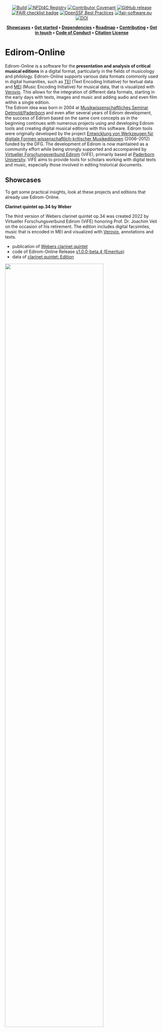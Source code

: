 <div align="center">

[![Build](https://github.com/Edirom/Edirom-Online/actions/workflows/pre-release.yml/badge.svg?branch=develop&event=push)](https://github.com/Edirom/Edirom-Online/actions/workflows/pre-release.yml) 
[![NFDI4C Registry](https://nfdi4culture.de/fileadmin/user_upload/registry/badges/nfdi4culturebadge.svg)](https://nfdi4culture.de/id/E3648) 
[![Contributor Covenant](https://img.shields.io/badge/Contributor%20Covenant-2.1-4baaaa.svg)](CODE_OF_CONDUCT.md)
[![GitHub release](https://img.shields.io/github/v/release/Edirom/Edirom-Online.svg)](https://github.com/Edirom/Edirom-Online/releases) 
[![FAIR checklist badge](https://fairsoftwarechecklist.net/badge.svg)](https://fairsoftwarechecklist.net/v0.2?f=31&a=32113&i=32300&r=133) 
[![OpenSSF Best Practices](https://bestpractices.coreinfrastructure.org/projects/9746/badge)](https://bestpractices.coreinfrastructure.org/projects//9746)
[![fair-software.eu](https://img.shields.io/badge/fair--software.eu-%E2%97%8F%20%20%E2%97%8F%20%20%E2%97%8F%20%20%E2%97%8F%20%20%E2%97%8F-green)](https://fair-software.eu)
[![DOI](https://zenodo.org/badge/DOI/10.5281/zenodo.5347861.svg)](https://doi.org/10.5281/zenodo.5347861)

</div>


<div align="center"> 
 
**[Showcases](https://github.com/Edirom/Edirom-Online?tab=readme-ov-file#showcases) •
[Get started](https://github.com/Edirom/Edirom-Online?tab=readme-ov-file#get-started) • 
[Dependencies](https://github.com/Edirom/Edirom-Online?tab=readme-ov-file#dependencies) • 
[Roadmap](https://github.com/Edirom/Edirom-Online?tab=readme-ov-file#roadmap) • 
[Contributing](https://github.com/Edirom/Edirom-Online?tab=readme-ov-file#contributing) • 
[Get in touch](https://github.com/Edirom/Edirom-Online?tab=readme-ov-file#get-in-touch) • 
[Code of Conduct](https://github.com/Edirom/Edirom-Online?tab=readme-ov-file#code-of-conduct) • 
[Citation](https://github.com/Edirom/Edirom-Online?tab=readme-ov-file#citation)
[License](https://github.com/Edirom/Edirom-Online?tab=readme-ov-file#license)**

</div>

# Edirom-Online

Edirom-Online is a software for the **presentation and analysis of critical musical editions** in a digital format, particularly in the fields of musicology and philology. Edirom-Online supports various data formats commonly used in digital humanities, such as [TEI] (Text Encoding Initiative) for textual data and [MEI] (Music Encoding Initiative) for musical data, that is visualized with [Verovio]. This allows for the integration of different data formats, starting in the early days with texts, images and music and adding audio and even film within a single edition.  
The Edirom idea was born in 2004 at [Musikwissenschaftliches Seminar Detmold/Paderborn] and even after several years of Edirom development, the success of Edirom based on the same core concepts as in the beginning continues with numerous projects using and developing Edirom tools and creating digital musical editions with this software. Edirom tools were originally developed by the project [Entwicklung von Werkzeugen für digitale Formen wissenschaftlich-kritischer Musikeditionen] (2006–2012) funded by the DFG. The development of Edirom is now maintained as a community effort while being strongly supported and accompanied by [Virtueller Forschungsverbund Edirom] (ViFE), primarily based at [Paderborn University]. ViFE aims to provide tools for scholars working with digital texts and music, especially those involved in editing historical documents.

## Showcases

To get some practical insights, look at these projects and editions that already use Edirom-Online.

**Clarinet quintet op.34 by Weber**

The third version of Webers clarinet quintet op.34 was created 2022 by Virtueller Forschungsverbund Edirom (ViFE) honoring Prof. Dr. Joachim Veit on the occasion of his retirement. The edition includes digital facsimiles, music that is encoded in MEI and visualized with [Verovio], annotations and texts.
  * publication of [Webers clarinet quintet]
  * code of Edirom-Online Release [v1.0.0-beta.4 (Emeritus)]
  * data of [clarinet quintet: Edition]
  
  <img src="./docs/images/EdiromOnline_WeberKlarinettenquintettOp34_2022.jpg" width="80%">

**Freischütz Digital**

The digital edition of Webers Freischütz was developed by the project "[Freischütz Digital] – Paradigmatische Umsetzung eines genuin digitalen Editionskonzepts" (BMBF, 2012–2015). Several demonstrators were developed and integrated into the Edirom-Online, e.g. 'Dynamic Score Rendering' and 'Genetic Text Stages'.
  * publication of [Webers Freischütz]
  * code of [Freischütz: Edirom-Online]

<img src="./docs/images/EdiromOnline_WeberFreischuetz_2015.jpg" width="80%">

**Bargheer: Fiedellieder plus**

"Carl Louis Bargheer: Fiedellieder plus - Eine digitale Edition" was created 2013 as a students project at Musikwissenschaftliches Seminar Detmold/Paderborn with an early version of Edirom-Online.
  * publication of [Bargheers Fiedellieder]
  * code of [Bargheer: Edirom-Online]
  * data of [Bargheer: Edition]

  <img src="./docs/images/EdiromOnline_BargheerFiedellieder_2013.jpg" width="80%">
 

## Get started

Edirom-Online is a web application consisting of a backend module (written in XQuery) and a frontend module (written in JavaScript). The backend/frontend modularization was introduced in April 2025.

The backend is designed for deployment in [eXist-db]. 
The frontend can be deployed in different servers, e.g. [nginx]. 

The present repository contains configuration for building the Edirom-Online environment with Docker.
The following steps can be done to build.

### Cloning this repository

Clone this repository to your machine with:

```bash
git clone <project url>
```

### Building and deploying locally

For building and deploying Edirom-Online you need [Docker] and [Docker Compose] installed on your system.
For a simple startup of the environment in the directory of the cloned repository enter:

```bash
docker compose up
```

By default the docker-compose.yml configuration fetches the backend from https://github.com/Edirom/Edirom-Online-Backend.git (branch *develop*) and the frontend from https://github.com/Edirom/Edirom-Online-Frontend.git (branch *develop*). 

You can change this by setting variables before starting the docker compose, e.g.

```bash
export BE_REPO=https://github.com/YOUR-FORK-OF/Edirom-Online-Backend.git
export BE_BRANCH=cool-feature-branch
export FE_REPO=https://github.com/YOUR-FORK-OF/Edirom-Online-Frontend.git
export BE_BRANCH=awesome-feature-branch
docker compose up
```

If you have set a variable you can also unset it again (to fall back to the defaults) and you can view the altered configuration via 

```bash
unset BE_REPO
docker compose config
```

After the environment has been started the Edirom-Online is by default available at

[http://localhost:8089/](http://localhost:8089/)

Please note: At this stage the Edirom-Online does not contain any data (edition).

In the terminal logs of the `docker compose up` there is a section that gives information about an automatically set password for the eXist-db which you will need for backend access later on.

```
eXist-db  | ********************************
eXist-db  | no admin password provided
eXist-db  | setting password to iWcXSBjs2bwr5GkdcPecnxkJ
eXist-db  | ********************************
```


### Adding data to the Edirom instance

The following steps are used to deploy a sample edition to the Edirom-Online.

* build **xar of sample data** for deploying at exist-db
  * see [building sample data]
* deploy to the Edirom-Online backend
  * at [http://localhost:8080/exist/apps/dashboard/admin#](http://localhost:8080/exist/apps/dashboard/admin#) (signed-in with admin password - see previous section) go to "Package Manager" then "Upload" and select the xar file which (supposed the build-method linked above was used) was built at `/PATH_TO_LOCAL_EDIROM_EDITION_EXAMPLE_REPO/build/EditionExample-0.1.xar`
* now you can visit the Edirom-Online frontend to see the edition again: [http://localhost:8089/](http://localhost:8089/)

For testing purposes you can also deploy multiple editions into one Edirom-Online by using the same steps to build and deploy another xar package.


## Documentation

Some useful information regarding documentation is captured in the [docs] folder of this repo. It contains:
* [Customize] Edirom-Online and content
* Edirom-Online – [Release Workflow]
* [Setup Edirom-Online] on a local machine
* a data creation [workflow] for the Edirom-Online

## Dependencies

Edirom-Online depends heavily on the JavaScript framework [Ext JS] which is included in parts in our code base. We use Ext JS 4.2.1 in the GPL version. Edirom-Online also includes the [Raphaël] javascript library (MIT License) and the [ACE] editor (BSD license).

For running the tests provided in the [ANT build file] we rely on `xmllint` 
and `SaxonHE`. 
On a Debian based Linux system these can be installed with `apt-get install 
libsaxonhe-java libxml2-utils`. 
If SaxonHE is not available from your classpath by default you might need to 
explicitly point ANT at it by providing the `-lib` parameter, e.g. `ant -lib 
/usr/share/java/ run-all-tests`. 


## Roadmap

Until today Edirom-Online and its features were developed as one application with strong dependencies on the JavaScript framework [Ext JS] (current version Ext JS 4.2.1) like mentioned above. Frontend and backend are currently living in this one application. Regarding to Edirom-Onlines release plans ExtJS is planned to be updated in the near future until ExtJS 7.0.0.
With the help and under the guidance of the project "[Edirom-Online Reloaded]" (funded by the DFG, 2024–2026) Edirom will exprerience some major updates and improvements to achieve sustainability of the software, e.g features and functionalites will be modularized as [edirom web components] and also a separation of frontend and backend and a crucial reduction of dependencies especially regarding frameworks is envisaged. In addition [ZenMEM] will continue to support and coordinate the sustainable development of the Edirom-Online software.
See the [Edirom-Online milestones] for more details.

## Contributing

After all this information, you decided to contribute to Edirom-Online, that is awesome! We prepared a [CONTRIBUTING] file to help start your Edirom-Aventure now.

If you encounter a security issue in the code, please see the [Security Policy](.github/SECURITY.md) for further guidance.

## Get in touch

Even if you are not ready (yet) to contribute to this wonderful project, maybe instead you just have a question or want to get to know the people involved in the project a little better, here are some ideas for you: 
* there is an [Edirom mailinglist] with the option for selfsubscription, we send invitations to the community meetings via this list and we have Edirom related discussions on this list
* the edirom community is meeting regularly every month at the first wednesday of a month, see the [wiki] for more information and meeting minutes
* start a discussion at [GitHub Discussions]

## Code of Conduct

Please note that this project is released with a [Contributor Code of Conduct]. By participating in this project you agree to abide by its terms.

## Citation

Please cite the software/repository using the information provided under "Cite this repository" on the right hand side. The APA and BIBTeX citations are fed by information from the CITATION.cff file in this repository which you can also use as a source.
If you intend to cite unreleased branches or commits please use the commit hash in the citation. 

## License

Edirom-Online is released to the public under the terms of the [GNU GPL v.3] open source license.

[Musikwissenschaftliches Seminar Detmold/Paderborn]: https://www.muwi-detmold-paderborn.de/
[TEI]: https://tei-c.org/
[MEI]: https://music-encoding.org/
[Virtueller Forschungsverbund Edirom]: https://github.com/Edirom 
[Paderborn University]: https://www.uni-paderborn.de/en/
[Entwicklung von Werkzeugen für digitale Formen wissenschaftlich-kritischer Musikeditionen]: https://edirom.de/edirom-projekt/
[Webers clarinet quintet]: https://klarinettenquintett.weber-gesamtausgabe.de/
[v1.0.0-beta.4 (Emeritus)]: https://github.com/Edirom/Edirom-Online/releases/tag/v1.0.0-beta.4
[clarinet quintet: Edition]: https://git.uni-paderborn.de/wega/klarinettenquintett-edirom
[Freischütz digital]: https://freischuetz-digital.de/
[Webers Freischütz]: https://edition.freischuetz-digital.de/
[Freischütz: Edirom-Online]: https://github.com/Freischuetz-Digital/Edirom-Online
[Bargheers Fiedellieder]: https://bargheer.edirom.de/index.html
[Bargheer: Edirom-Online]: https://github.com/Edirom/Bargheer-EdiromOnline
[Bargheer: Edition]: https://github.com/Edirom/Bargheer-Edition
[eXist-db]: https://exist-db.org/
[nginx]: https://nginx.org/
[Verovio]: https://www.verovio.org/index.xhtml
[docs]: /docs
[Customize]: docs/customize.md
[Release Workflow]: docs/release-workflow.md
[Setup Edirom-Online]: docs/setup.md
[workflow]: docs/data-creation-workflow.md
[Ext JS]: https://www.sencha.com/products/extjs
[Raphaël]: http://raphaeljs.com 
[ACE]: http://ace.ajax.org
[edirom web components]: https://github.com/Edirom/edirom-web-components-demonstrator
[Edirom-Online Reloaded]: https://www.uni-paderborn.de/projekt/1332
[Edirom-Online milestones]: https://github.com/Edirom/Edirom-Online/milestones
[ZenMEM]: https://www.uni-paderborn.de/zenmem
[CONTRIBUTING]: CONTRIBUTING.md
[Docker]: https://docs.docker.com/
[Docker Compose]: https://docs.docker.com/compose/
[building sample data]: https://github.com/Edirom/EditionExample?tab=readme-ov-file#building
[Edirom mailinglist]: https://lists.uni-paderborn.de/mailman/listinfo/edirom-l
[wiki]: https://github.com/Edirom/Edirom-Online/wiki
[GitHub Discussions]: https://github.com/Edirom/Edirom-Online/discussions
[Contributor Code of Conduct]: CODE_OF_CONDUCT.md
[GNU GPL v.3]: http://www.gnu.org/copyleft/gpl.html
[ANT build file]: https://github.com/Edirom/Edirom-Online/blob/develop/build.xml

<!--
# EdiromOnline/app

This folder contains the javascript files for the application.

# EdiromOnline/resources

This folder contains static resources (typically an `"images"` folder as well).

# EdiromOnline/overrides

This folder contains override classes. All overrides in this folder will be 
automatically included in application builds if the target class of the override
is loaded.

# EdiromOnline/sass/etc

This folder contains misc. support code for sass builds (global functions, 
mixins, etc.)

# EdiromOnline/sass/src

This folder contains sass files defining css rules corresponding to classes
included in the application's javascript code build.  By default, files in this 
folder are mapped to the application's root namespace, 'EdiromOnline'. The
namespace to which files in this directory are matched is controlled by the
app.sass.namespace property in EdiromOnline/.sencha/app/sencha.cfg. 

# EdiromOnline/sass/var

This folder contains sass files defining sass variables corresponding to classes
included in the application's javascript code build.  By default, files in this 
folder are mapped to the application's root namespace, 'EdiromOnline'. The
namespace to which files in this directory are matched is controlled by the
app.sass.namespace property in EdiromOnline/.sencha/app/sencha.cfg. 
-->
